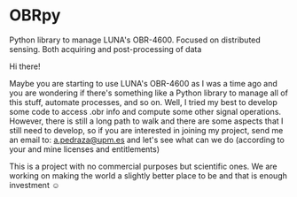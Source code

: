 # OBRpy
Python library to manage LUNA's OBR-4600. Focused on distributed sensing. Both acquiring and post-processing of data

Hi there! 

Maybe you are starting to use LUNA's OBR-4600 as I was a time ago and you are wondering if there's something like a Python library to manage all of this stuff, automate processes, and so on.
Well, I tried my best to develop some code to access .obr info and compute some other signal operations. However, there is still a long path to walk and there are some aspects that I still need to develop, so if you are interested in joining my project, send me an email to: a.pedraza@upm.es and let's see what can we do (according to your and mine licenses and entitlements)

This is a project with no commercial purposes but scientific ones. We are working on making the world a slightly better place to be and that is enough investment :relaxed:
